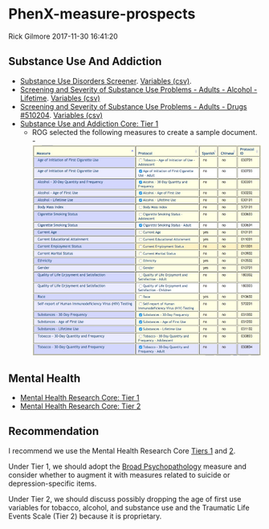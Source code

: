 PhenX-measure-prospects
================
Rick Gilmore
2017-11-30 16:41:20

Substance Use And Addiction
---------------------------

-   [Substance Use Disorders Screener](https://www.phenxtoolkit.org/index.php?pageLink=browse.protocoldetails&id=580101). [Variables (csv)](https://www.phenxtoolkit.org/action.do.variable.download.php?protocolId=580101).
-   [Screening and Severity of Substance Use Problems - Adults - Alcohol - Lifetime](https://www.phenxtoolkit.org/index.php?pageLink=browse.protocoldetails&id=510203). [Variables (csv)](https://www.phenxtoolkit.org/action.do.variable.download.php?protocolId=510203)
-   [Screening and Severity of Substance Use Problems - Adults - Drugs \#510204](https://www.phenxtoolkit.org/index.php?pageLink=browse.protocoldetails&id=510204). [Variables (csv)](https://www.phenxtoolkit.org/action.do.variable.download.php?protocolId=510204)
-   [Substance Use and Addiction Core: Tier 1](https://www.phenxtoolkit.org/index.php?pageLink=browse.core.tier1)
    -   ROG selected the following measures to create a sample document. -![](img/phenX-dcw-2017-11-30-1603.jpg)

Mental Health
-------------

-   [Mental Health Research Core: Tier 1](https://www.phenxtoolkit.org/index.php?pageLink=browse.nimh.core.tier1)
-   [Mental Health Research Core: Tier 2](https://www.phenxtoolkit.org/index.php?pageLink=browse.nimh.core.tier2)

Recommendation
--------------

I recommend we use the Mental Health Research Core [Tiers 1](https://www.phenxtoolkit.org/index.php?pageLink=browse.nimh.core.tier1) and [2](https://www.phenxtoolkit.org/index.php?pageLink=browse.nimh.core.tier2).

Under Tier 1, we should adopt the [Broad Psychopathology](https://www.phenxtoolkit.org/index.php?pageLink=browse.protocols&id=610200) measure and consider whether to augment it with measures related to suicide or depression-specific items.

Under Tier 2, we should discuss possibly dropping the age of first use variables for tobacco, alcohol, and substance use and the Traumatic Life Events Scale (Tier 2) because it is proprietary.
